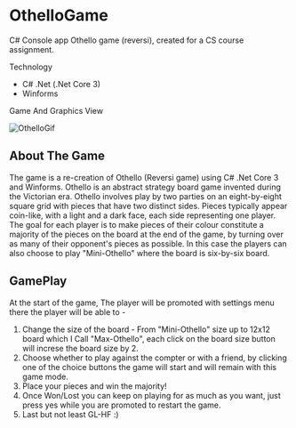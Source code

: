# OthelloGame

C# Console app Othello game (reversi), created for a CS course assignment.

Technology
* C# .Net (.Net Core 3)
* Winforms

Game And Graphics View

![OthelloGif](https://user-images.githubusercontent.com/91319947/216062084-8519d5de-ebcf-4252-a78e-fdf3c362a2c3.gif)


## About The Game

The game is a re-creation of Othello (Reversi game) using C# .Net Core 3 and Winforms.
Othello is an abstract strategy board game invented during the Victorian era.
Othello involves play by two parties on an eight-by-eight square grid with pieces that have two distinct sides. Pieces typically appear coin-like, with a light and a dark face, each side representing one player. The goal for each player is to make pieces of their colour constitute a majority of the pieces on the board at the end of the game, by turning over as many of their opponent's pieces as possible.
In this case the players can also choose to play "Mini-Othello" where the board is six-by-six board.

## GamePlay

At the start of the game, The player will be promoted with settings menu there the player will be able to - 

1. Change the size of the board - From "Mini-Othello" size up to 12x12 board which I Call "Max-Othello", each click on the board size button will increse the board size by 2.
2. Choose whether to play against the compter or with a friend, by clicking one of the choice buttons the game will start and will remain with this game mode.
3. Place your pieces and win the majority!
4. Once Won/Lost you can keep on playing for as much as you want, just press yes while you are promoted to restart the game.
5. Last but not least GL-HF :)
